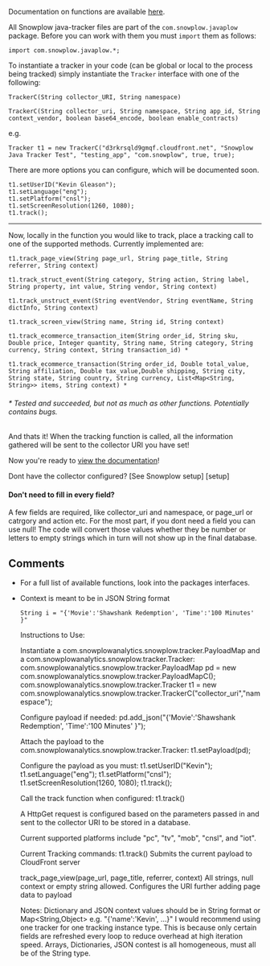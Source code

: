 Documentation on functions are available [here][documentation]. 

All Snowplow java-tracker files are part of the `com.snowplow.javaplow` package. Before you can work with them you must `import` them as follows:

    import com.snowplow.javaplow.*;

To instantiate a tracker in your code (can be global or local to the process being tracked) simply instantiate the `Tracker` interface with one of the following:

    TrackerC(String collector_URI, String namespace)

    TrackerC(String collector_uri, String namespace, String app_id, String context_vendor, boolean base64_encode, boolean enable_contracts)

e.g.

    Tracker t1 = new TrackerC("d3rkrsqld9gmqf.cloudfront.net", "Snowplow Java Tracker Test", "testing_app", "com.snowplow", true, true);

There are more options you can configure, which will be documented soon. 

    t1.setUserID("Kevin Gleason"); 
    t1.setLanguage("eng");
    t1.setPlatform("cnsl");
    t1.setScreenResolution(1260, 1080);
    t1.track();

----

Now, locally in the function you would like to track, place a tracking call to one of the supported methods. Currently implemented are:

    t1.track_page_view(String page_url, String page_title, String referrer, String context)

    t1.track_struct_event(String category, String action, String label, String property, int value, String vendor, String context)

    t1.track_unstruct_event(String eventVendor, String eventName, String dictInfo, String context)

    t1.track_screen_view(String name, String id, String context)

    t1.track_ecommerce_transaction_item(String order_id, String sku, Double price, Integer quantity, String name, String category, String currency, String context, String transaction_id) *

    t1.track_ecommerce_transaction(String order_id, Double total_value, String affiliation, Double tax_value,Double shipping, String city, String state, String country, String currency, List<Map<String, String>> items, String context) *

###### * Tested and succeeded, but not as much as other functions. Potentially contains bugs.

And thats it! When the tracking function is called, all the information gathered will be sent to the collector URI you have set!

Now you're ready to [view the documentation][documentation]!

Dont have the collector configured? [See Snowplow setup] [setup]

#### Don't need to fill in every field?

A few fields are required, like collector_uri and namespace, or page_url or catrgory and action etc. For the most part, if you dont need a field you can use null! The code will convert those values whether they be number or letters to empty strings which in turn will not show up in the final database.

## Comments

- For a full list of available functions, look into the packages interfaces.
- Context is meant to be in JSON String format

    `String i = "{'Movie':'Shawshank Redemption', 'Time':'100 Minutes' }"`


    Instructions to Use:

     Instantiate a com.snowplowanalytics.snowplow.tracker.PayloadMap and a com.snowplowanalytics.snowplow.tracker.Tracker:
      com.snowplowanalytics.snowplow.tracker.PayloadMap pd = new com.snowplowanalytics.snowplow.tracker.PayloadMapC();
      com.snowplowanalytics.snowplow.tracker.Tracker t1 = new com.snowplowanalytics.snowplow.tracker.TrackerC("collector_uri","namespace");

     Configure payload if needed:
      pd.add_json("{'Movie':'Shawshank Redemption', 'Time':'100 Minutes' }");

     Attach the payload to the com.snowplowanalytics.snowplow.tracker.Tracker:
      t1.setPayload(pd);

     Configure the payload as you must:
      t1.setUserID("Kevin");
      t1.setLanguage("eng");
      t1.setPlatform("cnsl");
      t1.setScreenResolution(1260, 1080);
      t1.track();

     Call the track function when configured:
      t1.track()

    A HttpGet request is configured based on the parameters passed in
     and sent to the collector URI to be stored in a database.

    Current supported platforms include "pc", "tv", "mob", "cnsl", and "iot".

    Current Tracking commands:
     t1.track()
       Submits the current payload to CloudFront server

     track_page_view(page_url, page_title, referrer, context)
       All strings, null context or empty string allowed.
       Configures the URI further adding page data to payload

    Notes:
     Dictionary and JSON context values should be in String format or Map<String,Object> e.g. "{'name':'Kevin', ...}"
     I would recommend using one tracker for one tracking instance type.
       This is because only certain fields are refreshed every loop to reduce overhead at high iteration speed.
     Arrays, Dictionaries, JSON contest is all homogeneous, must all be of the String type.

[documentation]: https://gleasonk.github.io/Saggezza/JavaDoc/index.html